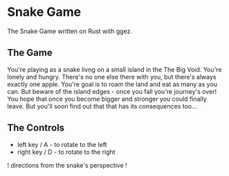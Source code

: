 # Snake Game
The Snake Game written on Rust with ggez.
## The Game 
You're playing as a snake livng on a small island in the The Big Void. You're lonely and hungry. There's no one else there with you, but there's always exactly one apple. 
You're goal is to roam the land and eat as many as you can. But beware of the island edges - once you fall you're journey's over!
You hope that once you become bigger and stronger you could finally leave. But you'll soon find out that that has its consequences too... 
## The Controls
- left key / A - to rotate to the left
- right key / D - to rotate to the right

! directions from the snake's perspective !
